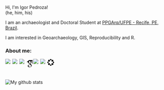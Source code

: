 Hi, I'm Igor Pedroza!<br>
(he, him, his)

I am an archaeologist and Doctoral Student at [PPGArq/UFPE - Recife, PE, Brazil](https://www.ufpe.br/ppgarqueologia/).

I am interested in Geoarchaeology, GIS, Reproducibility and R.

### About me:

[<img align="left" width="22px" src="https://cdn.jsdelivr.net/npm/simple-icons@v3/icons/github.svg"/>](https://letreiro.github.io/)
[<img align="left" width="22px" src="https://cdn.jsdelivr.net/npm/simple-icons@v3/icons/twitter.svg"/>](https://twitter.com/pdrza)
[<img align="left" width="22px" src="https://cdn.jsdelivr.net/npm/simple-icons@3.4.0/icons/orcid.svg"/>](https://orcid.org/0000-0002-8520-7080)
[<img align="left" width="22px" src="https://raw.githubusercontent.com/jpswalsh/academicons/master/svg/google-scholar.svg"/>](https://scholar.google.com.br/citations?user=72CcCqAAAAAJ&hl=pt-BR)
[<img align="left" width="22px" src="https://i.imgur.com/2iVxee6.png"/>](http://lattes.cnpq.br/3970582841887411)
[<img align="left" width="22px" src="https://cdn.jsdelivr.net/npm/simple-icons@3.4.0/icons/researchgate.svg"/>](https://www.researchgate.net/profile/Igor-Pedroza)
[<img align="left" width="22px" src="https://raw.githubusercontent.com/jpswalsh/academicons/master/svg/osf.svg"/>](https://osf.io/cby2x/)


<br>
<br>
<br>

![My github stats](https://github-readme-stats.vercel.app/api?username=letreiro&show_icons=true)
